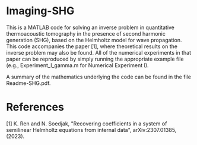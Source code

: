 # Imaging-SHG
This is a MATLAB code for solving an inverse problem in quantitative thermoacoustic tomography in the presence of second harmonic generation (SHG), based on the Helmholtz model for wave propagation. This code accompanies the paper [1], where theoretical results on the inverse problem may also be found. All of the numerical experiments in that paper can be reproduced by simply running the appropriate example file (e.g., Experiment_I_gamma.m for Numerical Experiment I). 

A summary of the mathematics underlying the code can be found in the file Readme-SHG.pdf.


References
===================

[1] K. Ren and N. Soedjak, "Recovering coefficients in a system of semilinear Helmholtz equations from internal data", arXiv:2307.01385, (2023).
